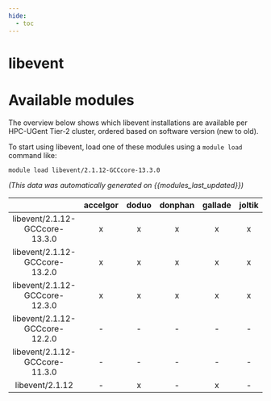 ```yaml
---
hide:
  - toc
---
```


libevent
========

# Available modules


The overview below shows which libevent installations are available per HPC-UGent Tier-2 cluster, ordered based on software version (new to old).

To start using libevent, load one of these modules using a `module load` command like:

```shell
module load libevent/2.1.12-GCCcore-13.3.0
```

*(This data was automatically generated on {{modules_last_updated}})*  

| |accelgor|doduo|donphan|gallade|joltik|shinx|
| :---: | :---: | :---: | :---: | :---: | :---: | :---: |
|libevent/2.1.12-GCCcore-13.3.0|x|x|x|x|x|x|
|libevent/2.1.12-GCCcore-13.2.0|x|x|x|x|x|x|
|libevent/2.1.12-GCCcore-12.3.0|x|x|x|x|x|x|
|libevent/2.1.12-GCCcore-12.2.0|-|-|-|-|-|x|
|libevent/2.1.12-GCCcore-11.3.0|-|-|-|-|-|x|
|libevent/2.1.12|-|x|-|x|-|-|
